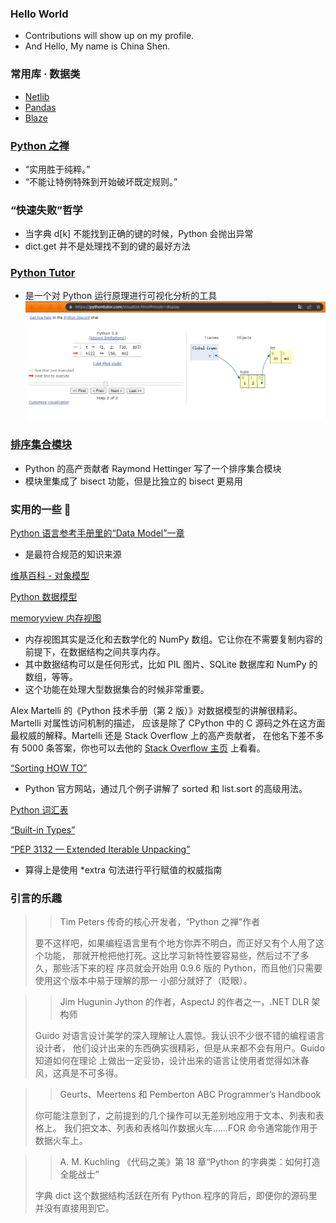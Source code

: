 ### Hello World
* Contributions will show up on my profile.
* And Hello, My name is China Shen.


### 常用库 · 数据类
* [Netlib](http://www.netlib.org)
* [Pandas](http://pandas.pydata.org)
* [Blaze](http://blaze.pydata.org)


### [Python 之禅](https://www.python.org/doc/humor/#the-zen-of-python)
* “实用胜于纯粹。”
* “不能让特例特殊到开始破坏既定规则。”

### “快速失败”哲学
* 当字典 d[k] 不能找到正确的键的时候，Python 会抛出异常
* dict.get 并不是处理找不到的键的最好方法

### [Python Tutor](https://pythontutor.com/)
* 是一个对 Python 运行原理进行可视化分析的工具
![Python Tutor](https://github.com/learnore/helloshen/blob/main/fluent_python_2017/image/python_tutor.png "Python Tutor")

### [排序集合模块](https://code.activestate.com/recipes/577197-sortedcollection/)
* Python 的高产贡献者 Raymond Hettinger 写了一个排序集合模块
* 模块里集成了 bisect 功能，但是比独立的 bisect 更易用


### 实用的一些 🔗
[Python 语言参考手册里的“Data Model”一章](https://docs.python.org/3/reference/datamodel.html)
* 是最符合规范的知识来源

[维基百科 - 对象模型](http://en.wikipedia.org/wiki/Object_model)  

[Python 数据模型](https://docs.python.org/3/reference/datamodel.html)  

[memoryview 内存视图](https://stackoverflow.com/questions/4845418/when-should-a-memoryview-be-used/)
* 内存视图其实是泛化和去数学化的 NumPy 数组。它让你在不需要复制内容的前提下，在数据结构之间共享内存。
* 其中数据结构可以是任何形式，比如 PIL 图片、SQLite 数据库和 NumPy 的数组，等等。
* 这个功能在处理大型数据集合的时候非常重要。


Alex Martelli 的《Python 技术手册（第 2 版）》对数据模型的讲解很精彩。 Martelli 对属性访问机制的描述，
应该是除了 CPython 中的 C 源码之外在这方面最权威的解释。Martelli 还是 Stack Overflow 上的高产贡献者，
在他名下差不多有 5000 条答案，你也可以去他的 [Stack Overflow 主页](http://stackoverflow.com/users/95810/alex-martelli) 上看看。

[“Sorting HOW TO”](https://docs.python.org/3/howto/sorting.html)
* Python 官方网站，通过几个例子讲解了 sorted 和 list.sort 的高级用法。

[Python 词汇表](https://docs.python.org/3/glossary.html#term-hashable)

[“Built-in Types”](https://docs.python.org/3/library/stdtypes.html#mapping-types-dict)

[“PEP 3132 — Extended Iterable Unpacking”](https://www.python.org/dev/peps/pep-3132/)
* 算得上是使用 *extra 句法进行平行赋值的权威指南

### 引言的乐趣
>> Tim Peters
传奇的核心开发者，“Python 之禅”作者
> 
> 要不这样吧，如果编程语言里有个地方你弄不明白，而正好又有个人用了这个功能，
那就开枪把他打死。这比学习新特性要容易些，然后过不了多久，那些活下来的程
序员就会开始用 0.9.6 版的 Python，而且他们只需要使用这个版本中易于理解的那一
小部分就好了（眨眼）。


>> Jim Hugunin
Jython 的作者，AspectJ 的作者之一，.NET DLR 架构师
> 
> Guido 对语言设计美学的深入理解让人震惊。我认识不少很不错的编程语言设计者，
他们设计出来的东西确实很精彩，但是从来都不会有用户。Guido 知道如何在理论
上做出一定妥协，设计出来的语言让使用者觉得如沐春风，这真是不可多得。


>> Geurts、Meertens 和 Pemberton
ABC Programmer’s Handbook
> 
> 你可能注意到了，之前提到的几个操作可以无差别地应用于文本、列表和表格上。
我们把文本、列表和表格叫作数据火车……FOR 命令通常能作用于数据火车上。


>> A. M. Kuchling
《代码之美》第 18 章“Python 的字典类：如何打造全能战士”
> 
> 字典 dict 这个数据结构活跃在所有 Python 程序的背后，即便你的源码里并没有直接用到它。
